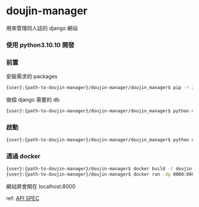 # doujin-manager
用來管理同人誌的 django 網站

### 使用 python3.10.10 開發

### 前置
安裝需求的 packages
```bash
{user}:{path-to-doujin-manager}/doujin-manager/doujin_manager$ pip -r install requirement.txt
```

做個 django 需要的 db
```bash
{user}:{path-to-doujin-manager}/doujin-manager/doujin_manager$ python manage.py migrate
```

### 啟動
```bash
{user}:{path-to-doujin-manager}/doujin-manager/doujin_manager$ python manage.py runserver
```

### 透過 docker
```bash
{user}:{path-to-doujin-manager}/doujin-manager$ docker build -t doujin-manager .
{user}:{path-to-doujin-manager}/doujin-manager$ docker run -dp 8000:8000 doujin-manager
```
網站將會開在 localhost:8000

ref:
[API SPEC](https://app.swaggerhub.com/apis-docs/B850108CD/Doujinshi/1.0.0#/)
